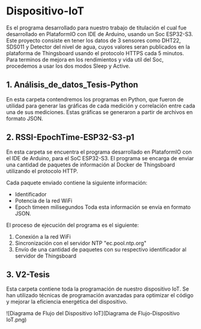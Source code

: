 # Dispositivo-IoT
  Es el programa desarrollado para nuestro trabajo de titulación el cual fue desarrollado en PlataformIO con IDE de Arduino, usando un Soc ESP32-S3.
Este proyecto consiste en tener los datos de 3 sensores como DHT22, SDS011 y Detector del nivel de agua, cuyos valores seran publicados en la plataforma
de Thingsboard usando el protocolo HTTPS cada 5 minutos. Para terminos de mejora en los rendimientos y vida util del Soc, procedemos a usar los dos modos Sleep y Active.

## 1. Análisis_de_datos_Tesis-Python
  En esta carpeta contendremos los programas en Python, que fueron de utilidad para generar las gráficas de cada medición y correlación entre cada una de sus mediciones. Estas gráficas se generaron a partir de archivos en formato JSON.
## 2. RSSI-EpochTime-ESP32-S3-p1
  En esta carpeta se encuentra el programa desarrollado en PlataformIO con el IDE de Arduino, para el SoC ESP32-S3. El programa se encarga de enviar una cantidad de paquetes de información al Docker de Thingsboard utilizando el protocolo HTTP.  

  
  Cada paquete enviado contiene la siguiente información:
* Identificador
* Potencia de la red WiFi
* Epoch timeen milisegundos
Toda esta información se envía en formato JSON.


El proceso de ejecución del programa es el siguiente:
1. Conexión a la red WiFi
2. Sincronización con el servidor NTP "ec.pool.ntp.org"
3. Envío de una cantidad de paquetes con su respectivo identificador al servidor de Thingsboard

## 3. V2-Tesis
Esta carpeta contiene toda la programación de nuestro dispositivo IoT. Se han utilizado técnicas de programación avanzadas para optimizar el código y mejorar la eficiencia energética del dispositivo.

![Diagrama de Flujo del Dispositivo IoT](Diagrama de Flujo-Dispositivo IoT.png)
